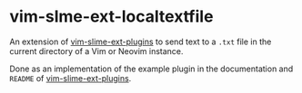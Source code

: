 # vim-slme-ext-localtextfile

An extension of [vim-slime-ext-plugins](https://github.com/jpalardy/vim-slime-ext-plugins) to send text to a `.txt` file in the current directory of a Vim or Neovim instance.

Done as an implementation of the example plugin in the documentation and `README` of [vim-slime-ext-plugins](https://github.com/jpalardy/vim-slime-ext-plugins).
